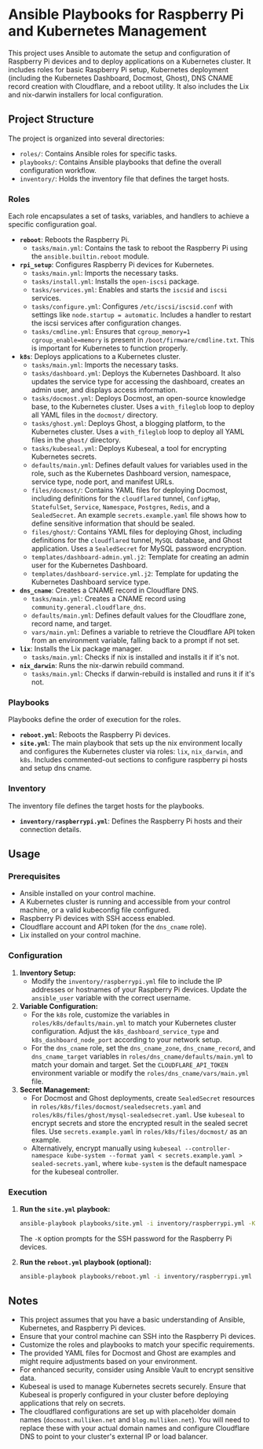 # Ansible Playbooks for Raspberry Pi and Kubernetes Management

This project uses Ansible to automate the setup and configuration of Raspberry Pi devices and to deploy applications on a Kubernetes cluster. It includes roles for basic Raspberry Pi setup, Kubernetes deployment (including the Kubernetes Dashboard, Docmost, Ghost), DNS CNAME record creation with Cloudflare, and a reboot utility. It also includes the Lix and nix-darwin installers for local configuration.

## Project Structure

The project is organized into several directories:

* `roles/`: Contains Ansible roles for specific tasks.
* `playbooks/`: Contains Ansible playbooks that define the overall configuration workflow.
* `inventory/`: Holds the inventory file that defines the target hosts.

### Roles

Each role encapsulates a set of tasks, variables, and handlers to achieve a specific configuration goal.

* **`reboot`**: Reboots the Raspberry Pi.
    * `tasks/main.yml`: Contains the task to reboot the Raspberry Pi using the `ansible.builtin.reboot` module.
* **`rpi_setup`**: Configures Raspberry Pi devices for Kubernetes.
    * `tasks/main.yml`: Imports the necessary tasks.
    * `tasks/install.yml`: Installs the `open-iscsi` package.
    * `tasks/services.yml`: Enables and starts the `iscsid` and `iscsi` services.
    * `tasks/configure.yml`: Configures `/etc/iscsi/iscsid.conf` with settings like `node.startup = automatic`. Includes a handler to restart the iscsi services after configuration changes.
    * `tasks/cmdline.yml`: Ensures that `cgroup_memory=1 cgroup_enable=memory` is present in `/boot/firmware/cmdline.txt`. This is important for Kubernetes to function properly.
* **`k8s`**: Deploys applications to a Kubernetes cluster.
    * `tasks/main.yml`: Imports the necessary tasks.
    * `tasks/dashboard.yml`: Deploys the Kubernetes Dashboard. It also updates the service type for accessing the dashboard, creates an admin user, and displays access information.
    * `tasks/docmost.yml`: Deploys Docmost, an open-source knowledge base, to the Kubernetes cluster. Uses a `with_fileglob` loop to deploy all YAML files in the `docmost/` directory.
    * `tasks/ghost.yml`: Deploys Ghost, a blogging platform, to the Kubernetes cluster. Uses a `with_fileglob` loop to deploy all YAML files in the `ghost/` directory.
    * `tasks/kubeseal.yml`: Deploys Kubeseal, a tool for encrypting Kubernetes secrets.
    * `defaults/main.yml`: Defines default values for variables used in the role, such as the Kubernetes Dashboard version, namespace, service type, node port, and manifest URLs.
    * `files/docmost/`: Contains YAML files for deploying Docmost, including definitions for the `cloudflared` tunnel, `ConfigMap`, `StatefulSet`, `Service`, `Namespace`, `Postgres`, `Redis`, and a `SealedSecret`. An example `secrets.example.yaml` file shows how to define sensitive information that should be sealed.
    * `files/ghost/`: Contains YAML files for deploying Ghost, including definitions for the `cloudflared` tunnel, `MySQL` database, and Ghost application. Uses a `SealedSecret` for MySQL password encryption.
    * `templates/dashboard-admin.yml.j2`: Template for creating an admin user for the Kubernetes Dashboard.
    * `templates/dashboard-service.yml.j2`: Template for updating the Kubernetes Dashboard service type.
* **`dns_cname`**: Creates a CNAME record in Cloudflare DNS.
    * `tasks/main.yml`: Creates a CNAME record using `community.general.cloudflare_dns`.
    * `defaults/main.yml`: Defines default values for the Cloudflare zone, record name, and target.
    * `vars/main.yml`: Defines a variable to retrieve the Cloudflare API token from an environment variable, falling back to a prompt if not set.
* **`lix`**: Installs the Lix package manager.
    * `tasks/main.yml`: Checks if nix is installed and installs it if it's not.
* **`nix_darwin`**: Runs the nix-darwin rebuild command.
    * `tasks/main.yml`: Checks if darwin-rebuild is installed and runs it if it's not.

### Playbooks

Playbooks define the order of execution for the roles.

* **`reboot.yml`**: Reboots the Raspberry Pi devices.
* **`site.yml`**: The main playbook that sets up the nix environment locally and configures the Kubernetes cluster via roles: `lix`, `nix_darwin`, and `k8s`. Includes commented-out sections to configure raspberry pi hosts and setup dns cname.

### Inventory

The inventory file defines the target hosts for the playbooks.

* **`inventory/raspberrypi.yml`**: Defines the Raspberry Pi hosts and their connection details.

## Usage

### Prerequisites

* Ansible installed on your control machine.
* A Kubernetes cluster is running and accessible from your control machine, or a valid kubeconfig file configured.
* Raspberry Pi devices with SSH access enabled.
* Cloudflare account and API token (for the `dns_cname` role).
* Lix installed on your control machine.

### Configuration

1. **Inventory Setup:**
    * Modify the `inventory/raspberrypi.yml` file to include the IP addresses or hostnames of your Raspberry Pi devices. Update the `ansible_user` variable with the correct username.
2. **Variable Configuration:**
    * For the `k8s` role, customize the variables in `roles/k8s/defaults/main.yml` to match your Kubernetes cluster configuration. Adjust the `k8s_dashboard_service_type` and `k8s_dashboard_node_port` according to your network setup.
    * For the `dns_cname` role, set the `dns_cname_zone`, `dns_cname_record`, and `dns_cname_target` variables in `roles/dns_cname/defaults/main.yml` to match your domain and target. Set the `CLOUDFLARE_API_TOKEN` environment variable or modify the `roles/dns_cname/vars/main.yml` file.
3. **Secret Management:**
    * For Docmost and Ghost deployments, create `SealedSecret` resources in `roles/k8s/files/docmost/sealedsecrets.yaml` and `roles/k8s/files/ghost/mysql-sealedsecret.yaml`. Use `kubeseal` to encrypt secrets and store the encrypted result in the sealed secret files. Use `secrets.example.yaml` in `roles/k8s/files/docmost/` as an example.
    * Alternatively, encrypt manually using `kubeseal --controller-namespace kube-system --format yaml < secrets.example.yaml > sealed-secrets.yaml`, where `kube-system` is the default namespace for the kubeseal controller.

### Execution

1. **Run the `site.yml` playbook:**

    ```bash
    ansible-playbook playbooks/site.yml -i inventory/raspberrypi.yml -K
    ```

    The `-K` option prompts for the SSH password for the Raspberry Pi devices.

2. **Run the `reboot.yml` playbook (optional):**

    ```bash
    ansible-playbook playbooks/reboot.yml -i inventory/raspberrypi.yml -K
    ```

## Notes

* This project assumes that you have a basic understanding of Ansible, Kubernetes, and Raspberry Pi devices.
* Ensure that your control machine can SSH into the Raspberry Pi devices.
* Customize the roles and playbooks to match your specific requirements.
* The provided YAML files for Docmost and Ghost are examples and might require adjustments based on your environment.
* For enhanced security, consider using Ansible Vault to encrypt sensitive data.
* Kubeseal is used to manage Kubernetes secrets securely. Ensure that Kubeseal is properly configured in your cluster before deploying applications that rely on secrets.
* The cloudflared configurations are set up with placeholder domain names (`docmost.mulliken.net` and `blog.mulliken.net`). You will need to replace these with your actual domain names and configure Cloudflare DNS to point to your cluster's external IP or load balancer.

